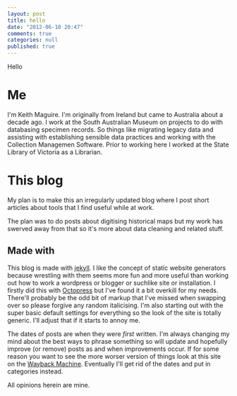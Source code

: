 ```yaml
---
layout: post
title: hello
date: "2012-06-10 20:47"
comments: true
categories: null
published: true
---
```


Hello
# Me

I'm Keith Maguire. I'm originally from Ireland but came to Australia about a decade ago. I work at the South Australian Museum on projects to do with databasing specimen records. So things like migrating legacy data and assisting with establishing sensible data practices and working with the Collection Managemen Software. Prior to working here I worked at the State Library of Victoria as a Librarian.

# This blog

My plan is to make this an irregularly updated blog where I post short articles about tools that I find useful while at work.

The plan was to do posts about digitising historical maps but my work has swerved away from that so it's more about data cleaning and related stuff.

## Made with
This blog is made with [jekyll](jekyllrb.com). I like the concept of static website generators because wrestling with them seems more fun and more useful than working out how to work a wordpress or blogger or suchlike site or installation.  I firstly did this with [Octopress](http://octopress.org/) but I've found it a bit overkill for my needs.  There'll probably be the odd bit of markup that I've missed when swapping over so please forgive any random italicising. I'm also starting out with the super basic default settings for everything so the look of the site is totally generic. I'll adjust that if it starts to annoy me.

The dates of posts are when they were _first_ written. I'm always changing my mind about the best ways to phrase something so will update and hopefully improve (or remove) posts as and when improvements occur. If for some reason you want to see the more worser version of things look at this site on the [Wayback Machine](http://web.archive.org/web/*/keithmaguire.net). Eventually I'll get rid of the dates and put in categories instead.

All opinions herein are mine.